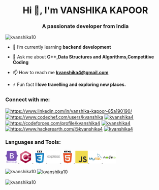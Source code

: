 <h1 align="center">Hi 👋, I'm VANSHIKA KAPOOR</h1>
<h3 align="center">A passionate developer from India</h3>

<p align="left"> <img src="https://komarev.com/ghpvc/?username=kvanshika10&label=Profile%20views&color=0e75b6&style=flat" alt="kvanshika10" /> </p>

- 🌱 I’m currently learning **backend development**

- 💬 Ask me about **C++,Data Structures and Algorithms,Competitive Coding**

- 📫 How to reach me **kvanshika4@gmail.com**

- ⚡ Fun fact **I love travelling and exploring new places.**

<h3 align="left">Connect with me:</h3>
<p align="left">
<a href="https://linkedin.com/in/vanshika-kapoor-85a190190/" target="blank"><img align="center" src="https://raw.githubusercontent.com/rahuldkjain/github-profile-readme-generator/master/src/images/icons/Social/linked-in-alt.svg" alt="https://www.linkedin.com/in/vanshika-kapoor-85a190190/" height="30" width="40" /></a>
<a href="https://www.codechef.com/users/kvanshika" target="blank"><img align="center" src="https://cdn.jsdelivr.net/npm/simple-icons@3.1.0/icons/codechef.svg" alt="https://www.codechef.com/users/kvanshika" height="30" width="40" /></a>
<a href="https://www.hackerrank.com/kvanshika4" target="blank"><img align="center" src="https://raw.githubusercontent.com/rahuldkjain/github-profile-readme-generator/master/src/images/icons/Social/hackerrank.svg" alt="kvanshika4" height="30" width="40" /></a>
<a href="https://codeforces.com/profile/kvanshika" target="blank"><img align="center" src="https://cdn.jsdelivr.net/npm/simple-icons@3.0.1/icons/codeforces.svg" alt="https://codeforces.com/profile/kvanshika4" height="30" width="40" /></a>
<a href="https://www.leetcode.com/kvanshika4" target="blank"><img align="center" src="https://raw.githubusercontent.com/rahuldkjain/github-profile-readme-generator/master/src/images/icons/Social/leet-code.svg" alt="kvanshika4" height="30" width="40" /></a>
<a href="https://www.hackerearth.com/@kvanshika4" target="blank"><img align="center" src="https://raw.githubusercontent.com/rahuldkjain/github-profile-readme-generator/master/src/images/icons/Social/hackerearth.svg" alt="https://www.hackerearth.com/@kvanshika4" height="30" width="40" /></a>
<a href="https://auth.geeksforgeeks.org/user/kvanshika4" target="blank"><img align="center" src="https://raw.githubusercontent.com/rahuldkjain/github-profile-readme-generator/master/src/images/icons/Social/geeks-for-geeks.svg" alt="kvanshika4" height="30" width="40" /></a>
</p>

<h3 align="left">Languages and Tools:</h3>
<p align="left"> <a href="https://getbootstrap.com" target="_blank"> <img src="https://raw.githubusercontent.com/devicons/devicon/master/icons/bootstrap/bootstrap-plain-wordmark.svg" alt="bootstrap" width="40" height="40"/> </a> <a href="https://www.w3schools.com/cpp/" target="_blank"> <img src="https://raw.githubusercontent.com/devicons/devicon/master/icons/cplusplus/cplusplus-original.svg" alt="cplusplus" width="40" height="40"/> </a> <a href="https://www.w3schools.com/css/" target="_blank"> <img src="https://raw.githubusercontent.com/devicons/devicon/master/icons/css3/css3-original-wordmark.svg" alt="css3" width="40" height="40"/> </a> <a href="https://expressjs.com" target="_blank"> <img src="https://raw.githubusercontent.com/devicons/devicon/master/icons/express/express-original-wordmark.svg" alt="express" width="40" height="40"/> </a> <a href="https://www.w3.org/html/" target="_blank"> <img src="https://raw.githubusercontent.com/devicons/devicon/master/icons/html5/html5-original-wordmark.svg" alt="html5" width="40" height="40"/> </a> <a href="https://developer.mozilla.org/en-US/docs/Web/JavaScript" target="_blank"> <img src="https://raw.githubusercontent.com/devicons/devicon/master/icons/javascript/javascript-original.svg" alt="javascript" width="40" height="40"/> </a> <a href="https://www.mysql.com/" target="_blank"> <img src="https://raw.githubusercontent.com/devicons/devicon/master/icons/mysql/mysql-original-wordmark.svg" alt="mysql" width="40" height="40"/> </a> <a href="https://nodejs.org" target="_blank"> <img src="https://raw.githubusercontent.com/devicons/devicon/master/icons/nodejs/nodejs-original-wordmark.svg" alt="nodejs" width="40" height="40"/> </a> </p>

<p><img align="left" src="https://github-readme-stats.vercel.app/api/top-langs?username=kvanshika10&show_icons=true&locale=en&layout=compact" alt="kvanshika10" /></p>

<p>&nbsp;<img align="center" src="https://github-readme-stats.vercel.app/api?username=kvanshika10&show_icons=true&locale=en" alt="kvanshika10" /></p>

<p><img align="center" src="https://github-readme-streak-stats.herokuapp.com/?user=kvanshika10&" alt="kvanshika10" /></p>

